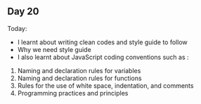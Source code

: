 ## Day 20
Today:
- I learnt about writing clean codes and style guide to follow
- Why we need style guide
- I also learnt about JavaScript coding conventions such as :
1. Naming and declaration rules for variables
2. Naming and declaration rules for functions
3. Rules for the use of white space, indentation, and comments
4. Programming practices and principles

